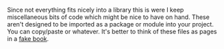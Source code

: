 Since not everything fits nicely into a library this is were I keep miscellaneous bits of code which might be nice to have on hand. These aren't designed to be imported as a package or module into your project. You can copy/paste or whatever. It's better to think of these files as pages in a [fake book](https://en.wikipedia.org/wiki/Fake_book).
